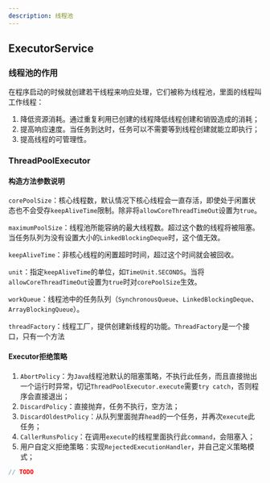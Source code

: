 ```yaml
---
description: 线程池
---
```


## ExecutorService

### 线程池的作用

在程序启动的时候就创建若干线程来响应处理，它们被称为线程池，里面的线程叫工作线程：

1. 降低资源消耗。通过重复利用已创建的线程降低线程创建和销毁造成的消耗；
1. 提高响应速度。当任务到达时，任务可以不需要等到线程创建就能立即执行；
1. 提高线程的可管理性。 

### ThreadPoolExecutor

#### 构造方法参数说明

`corePoolSize`：核心线程数，默认情况下核心线程会一直存活，即使处于闲置状态也不会受存`keepAliveTime`限制。除非将`allowCoreThreadTimeOut`设置为`true`。

`maximumPoolSize`：线程池所能容纳的最大线程数。超过这个数的线程将被阻塞。当任务队列为没有设置大小的`LinkedBlockingDeque`时，这个值无效。

`keepAliveTime`：非核心线程的闲置超时时间，超过这个时间就会被回收。 

`unit`：指定`keepAliveTime`的单位，如`TimeUnit.SECONDS`。当将`allowCoreThreadTimeOut`设置为`true`时对`corePoolSize`生效。

`workQueue`：线程池中的任务队列（`SynchronousQueue`、`LinkedBlockingDeque`、`ArrayBlockingQueue`）。

`threadFactory`：线程工厂，提供创建新线程的功能。`ThreadFactory`是一个接口，只有一个方法

#### Executor拒绝策略

1. `AbortPolicy`：为`Java`线程池默认的阻塞策略，不执行此任务，而且直接抛出一个运行时异常，切记`ThreadPoolExecutor.execute`需要`try catch`，否则程序会直接退出；
2. `DiscardPolicy`：直接抛弃，任务不执行，空方法；
3. `DiscardOldestPolicy`：从队列里面抛弃`head`的一个任务，并再次`execute`此任务；
4. `CallerRunsPolicy`：在调用`execute`的线程里面执行此`command`，会阻塞入；
5. 用户自定义拒绝策略：实现`RejectedExecutionHandler`，并自己定义策略模式；

```java
// TODO
```